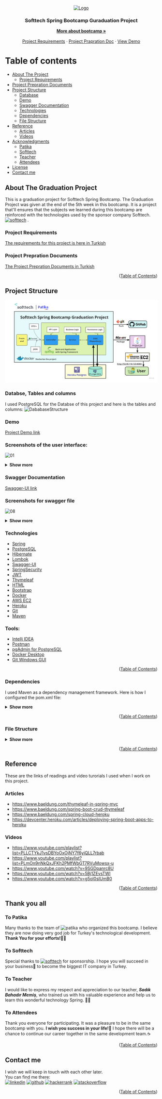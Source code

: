 <!-- PROJECT LOGO -->
<br />
<div align="center">
  <a href="https://softtech.com.tr">
    <img src="https://softtech.com.tr/wp-content/uploads/2017/12/standart-logo.png" alt="Logo" height="80">
  </a>

<h3 align="center">Softtech Spring Bootcamp Guraduation Project</h3>

  <p align="center">
    <a href="https://www.patika.dev/bootcamp/softtech-java-spring-bootcamp"><strong>More about bootcamp »</strong></a>
    <br />
    <br />
    <a href="https://github.com/165-Softtech-Patika-Java-Spring/bitirmeprojesi-UyCoder/blob/main/BitirmeProjesiTalepleri.md">Project Requirements</a>
    ·
    <a href="https://github.com/165-Softtech-Patika-Java-Spring/bitirmeprojesi-UyCoder/blob/main/BitirmeProjesiHazirlikDokumani.pdf">Project Prapration Doc</a>
    ·
    <a href="http://54.90.118.123:8080/">View Demo</a>
  </p>
</div>


# Table of contents

* [About The Project](#About-The-Graduation-Project)
    + [Project Requirements](#Project-Requirements)
* [Project Prepration Documents](#Project-Prepration-Documents)
* [Project Structure](#Project-Structure)
    + [Database](#Databse,-Tables-and-columns)
    + [Demo](#demo)
    + [Swagger Documentation](#Swagger-Documentation)
    + [Technologies](#Technologies)
    + [Dependencies](#Dependencies)
    + [File Structure](#File-Structure)
* [Reference](#Reference)
    + [Articles](#Articles)
    + [Videos](#Videos)
* [Acknowledgments](#Thank-you-all)
    + [Patika](#To-Patika)
    + [Softtech](#To-Softtech)
    + [Teacher](#To-Teacher)
    + [Attendees](#To-Attendees)
* [License](#license)
* [Contact me](#Contact-me)


## About The Graduation Project
This is a graduation project for Softtech Spring Bootcamp. The Graduation Project was given at the end of the 5th week in this bootcamp. It is a project that'll ensures that the subjects we learned during this bootcamp are reinforced with the technologies used by the sponsor company Softtech. [<img src='https://softtech.com.tr/wp-content/uploads/2017/12/standart-logo.png' alt='softtech' height='20'>](https://softtech.com.tr/) .

### Project Requirements
[The requirements for this project is here in Turkish](https://github.com/165-Softtech-Patika-Java-Spring/bitirmeprojesi-UyCoder/blob/main/BitirmeProjesiTalepleri.md)


### Project Prepration Documents
[The Project Prepration Documents in Turkish](https://github.com/165-Softtech-Patika-Java-Spring/bitirmeprojesi-UyCoder/blob/main/BitirmeProjesiHazirlikDokumani.pdf)

<p align="right">(<a href="#Table-of-contents">Table of Contents</a>)</p>

## Project Structure
![](graduationproject/src/main/resources/static/img/ProjectStructure.jpg)

### Databse, Tables and columns
I used PostgreSQL for the Databse of this project and here is the tables and columns:
![DababaseStructure](https://user-images.githubusercontent.com/50663127/159177631-494090bb-be49-45dc-b139-9b9ff25d2cce.jpg)


### Demo
[Project Demo link](http://54.90.118.123:8080/)

### Screenshots of the user interface:
  ![01](https://user-images.githubusercontent.com/50663127/160109151-a35f15c2-7669-4542-ae33-47ac4e45164a.PNG)

<details>
<summary><strong>Show more</strong></summary>
  

  ![02](https://user-images.githubusercontent.com/50663127/160109171-202eda6d-4102-4a77-9f27-b330af5a24f4.PNG)

  ![03](https://user-images.githubusercontent.com/50663127/160109212-d8939364-72d5-4562-ae1c-0279ffce4ba1.PNG)

  ![04](https://user-images.githubusercontent.com/50663127/160109216-30519afc-ef4d-4536-91ed-757dd3a02ec9.PNG)

  ![05](https://user-images.githubusercontent.com/50663127/160109227-b9156c87-3e09-4673-a41d-2f36f2d86f44.PNG)

  ![06](https://user-images.githubusercontent.com/50663127/160109251-91483742-f4ae-4f10-bd01-49fc1005b3e8.PNG)

  ![07](https://user-images.githubusercontent.com/50663127/160109254-7c21581b-2aad-4089-92cd-c2b4408ab664.PNG)


</details>




### Swagger Documentation
[Swagger-UI link](http://54.90.118.123:8080/swagger-ui/index.html?configUrl=/v3/api-docs/swagger-config#/)

### Screenshots for swagger file 

![08](https://user-images.githubusercontent.com/50663127/160109272-9a1d3c56-af65-4edb-8cc2-1790a10f013f.PNG)


<details>
 <summary><strong>Show more</strong></summary>
  
 ![08](https://user-images.githubusercontent.com/50663127/160109272-9a1d3c56-af65-4edb-8cc2-1790a10f013f.PNG)
  
![09](https://user-images.githubusercontent.com/50663127/160109285-21e46d64-600f-4d35-a647-232384412a5e.PNG)
  
</details>

### Technologies
- [Spring](https://spring.io/)
- [PostgreSQL](https://www.postgresql.org/)
- [Hibernate](https://hibernate.org/)
- [Lombok](https://projectlombok.org/)
- [Swagger-UI](https://swagger.io/tools/swagger-ui/)
- [SpringSecurity](https://spring.io/projects/spring-security)
- [JWT](https://jwt.io/)
- [Thymeleaf](https://www.thymeleaf.org/)
- [HTML](https://html.com/)
- [Bootstrap](https://getbootstrap.com/)
- [Docker](https://www.docker.com/)
- [AWS EC2](https://aws.amazon.com/ec2/)
- [Heroku](https://www.heroku.com/)
- [Git](https://git-scm.com/)
- [Maven](https://maven.apache.org/)

### Tools:
- [Intellj IDEA](https://www.jetbrains.com/idea/)
- [Postman](https://www.postman.com/)
- [pgAdmin for PostgreSQL ](https://www.pgadmin.org/) 
- [Docker Desktop](https://www.docker.com/products/docker-desktop/)
- [Git Windows GUI](https://git-scm.com/downloads)

<p align="right">(<a href="#Table-of-contents">Table of Contents</a>)</p>

### Dependencies
I used Maven as a dependency management framework. Here is how I configured the pom.xml file:
<details>
<summary><strong>Show more</strong></summary>

```xml
<?xml version="1.0" encoding="UTF-8"?>
<project xmlns="http://maven.apache.org/POM/4.0.0" xmlns:xsi="http://www.w3.org/2001/XMLSchema-instance"
         xsi:schemaLocation="http://maven.apache.org/POM/4.0.0 https://maven.apache.org/xsd/maven-4.0.0.xsd">
  <modelVersion>4.0.0</modelVersion>
  <parent>
    <groupId>org.springframework.boot</groupId>
    <artifactId>spring-boot-starter-parent</artifactId>
    <version>2.6.4</version>
    <relativePath/> <!-- lookup parent from repository -->
  </parent>
  <groupId>dev.ahmed</groupId>
  <artifactId>graduationproject</artifactId>
  <version>0.0.1-SNAPSHOT</version>
  <name>graduationproject</name>
  <description>graduationproject</description>
  <properties>
    <java.version>17</java.version>
    <org.mapstruct.version>1.4.2.Final</org.mapstruct.version>
  </properties>
  <dependencies>
    <dependency>
      <groupId>org.springframework.boot</groupId>
      <artifactId>spring-boot-starter-data-jpa</artifactId>
    </dependency>

    <dependency>
      <groupId>org.springframework.boot</groupId>
      <artifactId>spring-boot-starter-thymeleaf</artifactId>
    </dependency>

    <dependency>
      <groupId>org.springframework.boot</groupId>
      <artifactId>spring-boot-starter-hateoas</artifactId>
    </dependency>
    <dependency>
      <groupId>org.springframework.boot</groupId>
      <artifactId>spring-boot-starter-validation</artifactId>
    </dependency>
    <dependency>
      <groupId>org.springframework.boot</groupId>
      <artifactId>spring-boot-starter-web</artifactId>
    </dependency>
    <dependency>
      <groupId>org.springframework.boot</groupId>
      <artifactId>spring-boot-devtools</artifactId>
      <scope>runtime</scope>
      <optional>true</optional>
    </dependency>

    <dependency>
      <groupId>org.postgresql</groupId>
      <artifactId>postgresql</artifactId>
      <scope>runtime</scope>
    </dependency>

    <dependency>
      <groupId>org.mapstruct</groupId>
      <artifactId>mapstruct</artifactId>
      <version>${org.mapstruct.version}</version>
    </dependency>
    <dependency>
      <groupId>org.mapstruct</groupId>
      <artifactId>mapstruct-processor</artifactId>
      <version>${org.mapstruct.version}</version>
    </dependency>

    <dependency>
      <groupId>org.projectlombok</groupId>
      <artifactId>lombok</artifactId>
      <optional>true</optional>
    </dependency>

    <dependency>
      <groupId>org.springdoc</groupId>
      <artifactId>springdoc-openapi-ui</artifactId>
      <version>1.5.13</version>
    </dependency>

    <!--        <dependency>-->
    <!--            <groupId>org.thymeleaf</groupId>-->
    <!--            <artifactId>thymeleaf-spring5</artifactId>-->
    <!--        </dependency>-->
    <!--        <dependency>-->
    <!--            <groupId>org.webjars</groupId>-->
    <!--            <artifactId>bootstrap</artifactId>-->
    <!--            <version>4.3.1</version>-->
    <!--        </dependency>-->
    <dependency>
      <groupId>org.webjars</groupId>
      <artifactId>webjars-locator-core</artifactId>
    </dependency>

    <!--        <dependency>-->
    <!--            <groupId>org.springframework.boot</groupId>-->
    <!--            <artifactId>spring-boot-starter-security</artifactId>-->
    <!--        </dependency>-->
    <!--        <dependency>-->
    <!--            <groupId>io.jsonwebtoken</groupId>-->
    <!--            <artifactId>jjwt</artifactId>-->
    <!--            <version>0.9.1</version>-->
    <!--        </dependency>-->
    <dependency>
      <groupId>org.springframework.boot</groupId>
      <artifactId>spring-boot-starter-test</artifactId>
      <scope>test</scope>
    </dependency>
  </dependencies>

  <build>
    <plugins>
      <plugin>
        <groupId>org.springframework.boot</groupId>
        <artifactId>spring-boot-maven-plugin</artifactId>
        <configuration>
          <excludes>
            <exclude>
              <groupId>org.projectlombok</groupId>
              <artifactId>lombok</artifactId>
            </exclude>
          </excludes>
        </configuration>
      </plugin>
    </plugins>
  </build>

</project>


```
</details>


<p align="right">(<a href="#Table-of-contents">Table of Contents</a>)</p>

### File Structure
<details>
<summary><strong>Show more</strong></summary>

```bash
tree /f
Graduation Project
│  BitirmeProjesiHazirlikDokumani.pdf
│  BitirmeProjesiTalepleri.md
│  README.md
└─graduationproject
    │  .gitignore
    │  graduationproject.iml
    │  HELP.md
    │  mvnw
    │  mvnw.cmd
    │  pom.xml
    │
    ├─.mvn
    │  └─wrapper
    │          maven-wrapper.jar
    │          maven-wrapper.properties
    │
    ├─src
    │  ├─main
    │  │  ├─java
    │  │  │  └─dev
    │  │  │      └─ahmed
    │  │  │          └─graduationproject
    │  │  │              │  GraduationprojectApplication.java
    │  │  │              │
    │  │  │              ├─app
    │  │  │              │  ├─configs
    │  │  │              │  │      AppMvcConfig.java
    │  │  │              │  │
    │  │  │              │  ├─controller
    │  │  │              │  │  │  CategoryController.java
    │  │  │              │  │  │  ProductController.java
    │  │  │              │  │  │  UserController.java
    │  │  │              │  │  │
    │  │  │              │  │  └─frontendcontroller
    │  │  │              │  │          IndexController.java
    │  │  │              │  │          TableController.java
    │  │  │              │  │
    │  │  │              │  ├─converter
    │  │  │              │  │      CategoryDetailsMapper.java
    │  │  │              │  │      UserMapper.java
    │  │  │              │  │
    │  │  │              │  ├─dao
    │  │  │              │  │      CategoryDao.java
    │  │  │              │  │      ProductDao.java
    │  │  │              │  │      UserDao.java
    │  │  │              │  │
    │  │  │              │  ├─dto
    │  │  │              │  │      CategoryDto.java
    │  │  │              │  │      CategoryFindAllDetailsDto.java
    │  │  │              │  │      CategoryUpdateKdvDto.java
    │  │  │              │  │      ProductDto.java
    │  │  │              │  │      ProductSaveRequestDto.java
    │  │  │              │  │      ProductUpdatePriceDto.java
    │  │  │              │  │      UserDto.java
    │  │  │              │  │      UserLoginDto.java
    │  │  │              │  │      UserResponseDto.java
    │  │  │              │  │      UserSaveRequestDto.java
    │  │  │              │  │      UserUpdateRequestDto.java
    │  │  │              │  │
    │  │  │              │  ├─entity
    │  │  │              │  │      Category.java
    │  │  │              │  │      Product.java
    │  │  │              │  │      User.java
    │  │  │              │  │
    │  │  │              │  ├─enums
    │  │  │              │  ├─exception
    │  │  │              │  │      CategoryAlreadyExistsException.java
    │  │  │              │  │      CategoryNotFoundException.java
    │  │  │              │  │      ProductAlreadyExistsException.java
    │  │  │              │  │      ProductNotFoundException.java
    │  │  │              │  │      UserAlreadyExistsException.java
    │  │  │              │  │      UserNotFoundException.java
    │  │  │              │  │
    │  │  │              │  ├─service
    │  │  │              │  │  │  Service.java
    │  │  │              │  │  │
    │  │  │              │  │  └─entityservice
    │  │  │              │  │          CategoryEntityService.java
    │  │  │              │  │          ProductEntityService.java
    │  │  │              │  │          UserEntityService.java
    │  │  │              │  │
    │  │  │              │  └─util
    │  │  │              └─gen
    │  │  │                  ├─dto
    │  │  │                  │      RestResponse.java
    │  │  │                  │
    │  │  │                  ├─entity
    │  │  │                  │      BaseAdditionalFields.java
    │  │  │                  │      BaseEntity.java
    │  │  │                  │      BaseModel.java
    │  │  │                  │
    │  │  │                  ├─enums
    │  │  │                  │      BaseErrorMessage.java
    │  │  │                  │      GenErrorMessage.java
    │  │  │                  │      GenStatusType.java
    │  │  │                  │
    │  │  │                  ├─exception
    │  │  │                  │      GenCustomizedResponseEntityExceptionHandler.java
    │  │  │                  │      GenExceptionResponse.java
    │  │  │                  │
    │  │  │                  ├─exceptions
    │  │  │                  │      GenBusinessException.java
    │  │  │                  │      ItemNotFoundException.java
    │  │  │                  │
    │  │  │                  ├─service
    │  │  │                  │      BaseEntityService.java
    │  │  │                  │
    │  │  │                  └─util
    │  │  │                          DateUtil.java
    │  │  │
    │  │  └─resources
    │  │      │  application.properties
    │  │      │  banner.txt
    │  │      │
    │  │      ├─static
    │  │      │  ├─css
    │  │      │  │      app.css
    │  │      │  │      app.css.map
    │  │      │  │      style.css
    │  │      │  │
    │  │      │  ├─img
    │  │      │  │  │  ProjectStructure.jpg
    │  │      │  │  │  softtech_logo-1.png
    │  │      │  │  │  softtech_logo.png
    │  │      │  │  │
    │  │      │  │  ├─avatars
    │  │      │  │  │      avatar.jpg
    │  │      │  │  │
    │  │      │  │  └─icons
    │  │      │  │          icon-48x48.png
    │  │      │  │
    │  │      │  └─js
    │  │      │          app.js
    │  │      │          app.js.LICENSE.txt
    │  │      │          app.js.map
    │  │      │
    │  │      └─templates
    │  │          │  404.html
    │  │          │  addcategory.html
    │  │          │  addproduct.html
    │  │          │  categories.html
    │  │          │  details.html
    │  │          │  edituser.html
    │  │          │  login.html
    │  │          │  main.html
    │  │          │  signup.html
    │  │          │  updateproduct.html
    │  │          │  updateuser.html
    │  │          │
    │  │          └─table
    │  └─test
    │      └─java
    │          └─dev
    │              └─ahmed
    │                  └─graduationproject
    │                      │  GraduationprojectApplicationTests.java
    │                      │
    │                      └─app
    │                          ├─controller
    │                          │      CategoryControllerTest.java
    │                          │      ProductControllerTest.java
    │                          │      UserControllerTest.java
    │                          │
    │                          └─service
    │                              └─entityservice
    │                                      CategoryEntityServiceTest.java
    │                                      ProductEntityServiceTest.java
    │                                      UserEntityServiceTest.java
    │
    └─target
        │  graduationproject-0.0.1-SNAPSHOT.jar
        │  graduationproject-0.0.1-SNAPSHOT.jar.original
```

</details>
<p align="right">(<a href="#Table-of-contents">Table of Contents</a>)</p>

## Reference
These are the links of readings and video turorials I used when I work on this project.

### Articles
- https://www.baeldung.com/thymeleaf-in-spring-mvc
- https://www.baeldung.com/spring-boot-crud-thymeleaf
- https://www.baeldung.com/spring-cloud-heroku
- https://devcenter.heroku.com/articles/deploying-spring-boot-apps-to-heroku

### Videos
- https://www.youtube.com/playlist?list=PLLCTYkJ1vsDBYoOxOjNY7f6yiQLL7rbab
- https://www.youtube.com/playlist?list=PLmOn9nNkQxJFKh2PMfWbGT7RVuMowsx-u
- https://www.youtube.com/watch?v=9SGDpanrc8U
- https://www.youtube.com/watch?v=5Bj1ZEvsTWI
- https://www.youtube.com/watch?v=g5oI0sIUmB0


<p align="right">(<a href="#Table-of-contents">Table of Contents</a>)</p>

## Thank you all
### To Patika
Many thanks to the team of <img src='https://user-images.githubusercontent.com/49093196/123759976-178bdc00-d8c9-11eb-84e2-0fd001083756.png' alt='patika' height='20'> who organized this bootcamp. I believe they are now doing very god job for Turkey's technological development. <strong>Thank You for your efforts!</strong>👏🏻
### To Softtech
Special thanks to [<img src='https://softtech.com.tr/wp-content/uploads/2017/12/standart-logo.png' alt='softtech' height='20'>](https://softtech.com.tr/) for sponsorship. I hope you will succeed in your business🎯 to become the biggest IT company in Turkey.
### To Teacher
I would like to express my respect and appreciation to our teacher, <strong>*Sadık Bahadır Memiş*</strong>, who trained us with his valuable experience and help us to learn this wonderful technology Spring. 👏🏻
### To Attendees
Thank you everyone for participating. It was a pleasure to be in the same bootcamp with you. <strong>I wish you success in your life!💪</strong> I hope there will be a chance to continue our career together in the same development team.☕️

<p align="right">(<a href="#Table-of-contents">Table of Contents</a>)</p>

## Contact me
I wish we will keep in touch with each other later. 
<br/>
You can find me there: </br>
[<img src='https://www.pngall.com/wp-content/uploads/2016/07/Linkedin-Download-PNG.png' alt='linkedin' height='20'>](https://www.linkedin.com/in/ahmed-bughra/) [<img src='https://cdn.jsdelivr.net/npm/simple-icons@3.0.1/icons/github.svg' alt='github' height='20'>](https://github.com/Uycoder)
[<img src='https://encrypted-tbn0.gstatic.com/images?q=tbn:ANd9GcRYcIooQ9bkjqGM1p-kwFPb0h4zZEVDzzRS3uhdg1sySKkvvNTE_wm5WTQWK36k7LH744w&usqp=CAU' alt='hackerrank' height='20'>](https://www.hackerrank.com/ahmedbughra)  [<img src='https://upload.wikimedia.org/wikipedia/commons/thumb/e/ef/Stack_Overflow_icon.svg/768px-Stack_Overflow_icon.svg.png' alt='stackoverflow' height='20'>](https://stackoverflow.com/users/16111723/ahmad-ali)

<p align="right">(<a href="#Table-of-contents">Table of Contents</a>)</p>
